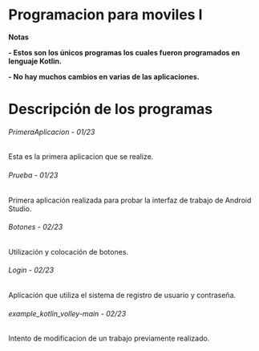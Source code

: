 # Programacion para moviles I

<!----Notas---->
**Notas**

**- Estos son los únicos programas los cuales fueron programados en lenguaje Kotlin.**

**- No hay muchos cambios en varias de las aplicaciones.**
<!----Separador de las notas---->

<!----Directorio con descripción de los programas---->
# Descripción de los programas
###### PrimeraAplicacion - 01/23
Esta es la primera aplicacion que se realize.

<!----Separador---->

###### Prueba - 01/23
Primera aplicación realizada para probar la interfaz de trabajo de Android Studio.

<!----Separador---->

###### Botones - 02/23
Utilización y colocación de botones.

<!----Separador---->

###### Login - 02/23
Aplicación que utiliza el sistema de registro de usuario y contraseña.

<!----Separador---->

###### example_kotlin_volley-main - 02/23
Intento de modificacion de un trabajo previamente realizado.

<!----Separador del directorio con descripción de los programas---->